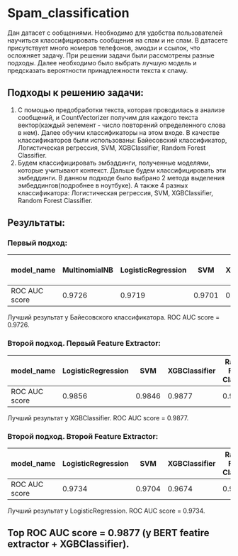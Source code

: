 # Spam_classification

Дан датасет с ообщениями. Необходимо для удобства пользователей научиться классифицировать сообщения на спам и не спам. В датасете присутствует много номеров телефонов, эмодзи и ссылок, что осложняет задачу. При решении задачи были рассмотрены разные подходы. Далее необходимо было выбрать лучшую модель и предсказать вероятности принадлежности текста к спаму.

## Подходы к решению задачи:

1) С помощью предобработки текста, которая проводилась в анализе сообщений, и CountVectorizer получим для каждого текста вектор(каждый эелемент - число повторений определенного слова в нем). Далее обучим классификаторы на этом входе. В качестве классификаторов были использованы: Байесовский классификатор, Логистическая регрессия, SVM, XGBClassifier, Random Forest Classifier.
2) Будем классифицировать эмбэддинги, полученные моделями, которые учитывают контекст. Дальше будем классифицировать эти эмбеддинги. В данном подходе было выбрано 2 метода выделения эмбеддингов(подробнее в ноутбуке). А также 4 разных классификатора: Логистическая регрессия, SVM, XGBClassifier, Random Forest Classifier.


## Результаты:

### Первый подход:

| model_name    | MultinomialNB | LogisticRegression | SVM    | XGBClassifier | Random Forest Classifier |
|---------------|---------------|--------------------|--------|---------------|--------------------------|
| ROC AUC score | 0.9726        | 0.9719             | 0.9701 | 0.9537        | 0.9711                   |

Лучший результат у Байесовского классификатора. ROC AUC score = 0.9726.

### Второй подход. Первый Feature Extractor:

| model_name    | LogisticRegression | SVM    | XGBClassifier | Random Forest Classifier |
|---------------|--------------------|--------|---------------|--------------------------|
| ROC AUC score | 0.9856             | 0.9846 | 0.9877        | 0.9803                   |

Лучший результат у XGBClassifier. ROC AUC score = 0.9877.

### Второй подход. Второй Feature Extractor:

| model_name    | LogisticRegression | SVM    | XGBClassifier | Random Forest Classifier |
|---------------|--------------------|--------|---------------|--------------------------|
| ROC AUC score | 0.9734             | 0.9704 | 0.9674        | 0.9415                   |

Лучший результат у LogisticRegression. ROC AUC score = 0.9734.

## Top ROC AUC score = 0.9877 (у BERT featire extractor + XGBClassifier).
